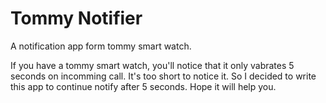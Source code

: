 # Tommy Notifier

A notification app form tommy smart watch.

If you have a tommy smart watch, you'll notice that it only vabrates 5 seconds on incomming call. It's too short to notice it. So I decided to write this app to continue notify after 5 seconds. Hope it will help you.

